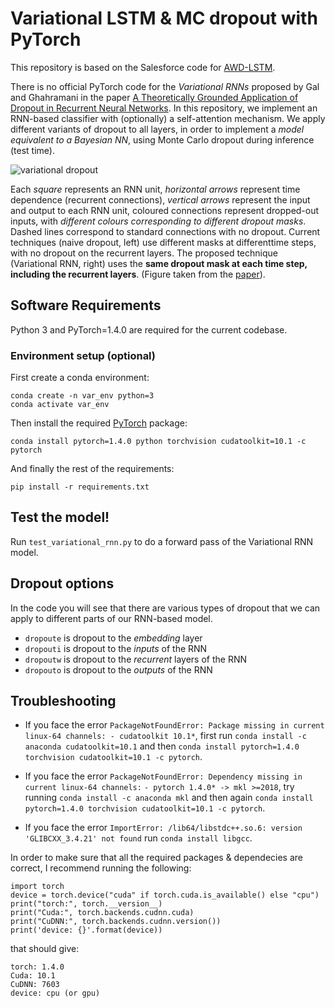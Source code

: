 # Variational LSTM & MC dropout with PyTorch
This repository is based on the Salesforce code for [AWD-LSTM](https://github.com/salesforce/awd-lstm-lm/). 

There is no official PyTorch code for the _Variational RNNs_ proposed by Gal and Ghahramani in the paper [A Theoretically Grounded Application of Dropout in
Recurrent Neural Networks](https://papers.nips.cc/paper/6241-a-theoretically-grounded-application-of-dropout-in-recurrent-neural-networks.pdf). In this repository, we implement an RNN-based classifier with (optionally) a self-attention mechanism. We apply different variants of dropout to all layers, in order to implement a _model equivalent to a Bayesian NN_, using Monte Carlo dropout during inference (test time).


![variational dropout](https://user-images.githubusercontent.com/28900064/74105210-b2a8d800-4b53-11ea-9def-ddb79b9d5d45.png)

Each *square* represents an RNN unit, *horizontal arrows* represent time dependence (recurrent connections), *vertical arrows* represent the input and output to each RNN unit, coloured connections represent dropped-out inputs, with *different colours corresponding to different dropout masks*. Dashed lines correspond to standard connections with no dropout. Current techniques (naive dropout, left) use different masks at differenttime steps, with no dropout on the recurrent layers. The proposed technique (Variational RNN, right) uses the **same dropout mask at each time step, including the recurrent layers**. (Figure taken from the [paper](https://papers.nips.cc/paper/6241-a-theoretically-grounded-application-of-dropout-in-recurrent-neural-networks.pdf)).

## Software Requirements
Python 3 and PyTorch=1.4.0 are required for the current codebase.

### Environment setup (optional)

First create a conda environment:

```
conda create -n var_env python=3
conda activate var_env
```
Then install the required [PyTorch](https://pytorch.org/) package:

```
conda install pytorch=1.4.0 python torchvision cudatoolkit=10.1 -c pytorch
```
And finally the rest of the requirements:
```
pip install -r requirements.txt
```

## Test the model!
<!--
PyTorch implementation for Variational LSTM and Monte Carlo dropout.
-->
Run `test_variational_rnn.py` to do a forward pass of the Variational RNN model.

## Dropout options
In the code you will see that there are various types of dropout that we can apply to different parts of our RNN-based model.
* `dropoute` is dropout to the _embedding_ layer 
* `dropouti` is dropout to the _inputs_ of the RNN
* `dropoutw` is dropout to the _recurrent_ layers of the RNN
* `dropouto` is dropout to the _outputs_ of the RNN

## Troubleshooting
* If you face the error `PackageNotFoundError: Package missing in current linux-64 channels: - cudatoolkit 10.1*`, first run `conda install -c anaconda cudatoolkit=10.1` and then `conda install pytorch=1.4.0 torchvision cudatoolkit=10.1 -c pytorch`.

* If you face the error `PackageNotFoundError: Dependency missing in current linux-64 channels:` 
  `- pytorch 1.4.0* -> mkl >=2018`, try running `conda install -c anaconda mkl` and then again `conda install pytorch=1.4.0 torchvision cudatoolkit=10.1 -c pytorch`.
  
* If you face the error `ImportError: /lib64/libstdc++.so.6: version 'GLIBCXX_3.4.21' not found` run `conda install libgcc`.

In order to make sure that all the required packages & dependecies are correct, I recommend running the following:
```
import torch
device = torch.device("cuda" if torch.cuda.is_available() else "cpu")
print("torch:", torch.__version__)
print("Cuda:", torch.backends.cudnn.cuda)
print("CuDNN:", torch.backends.cudnn.version())
print('device: {}'.format(device))
```
that should give:
```
torch: 1.4.0
Cuda: 10.1
CuDNN: 7603
device: cpu (or gpu)
```

